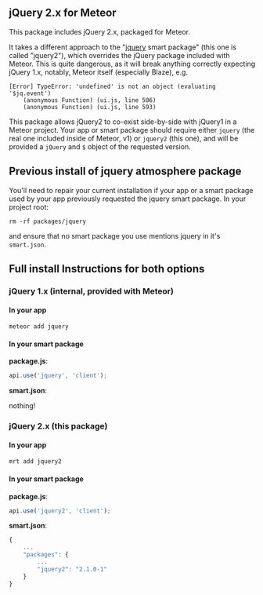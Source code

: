 ## jQuery 2.x for Meteor

This package includes jQuery 2.x, packaged for Meteor.

It takes a different approach to the "[jquery](https://atmospherejs.com/package/jquery)
smart package" (this one is called "jquery2"), which overrides the jQuery package
included with Meteor.  This is quite dangerous, as it will break anything correctly
expecting jQuery 1.x, notably, Meteor itself (especially Blaze), e.g.

```
[Error] TypeError: 'undefined' is not an object (evaluating '$jq.event')
    (anonymous Function) (ui.js, line 506)
    (anonymous Function) (ui.js, line 593)
```

This package allows jQuery2 to co-exist side-by-side with jQuery1 in a Meteor
project.  Your app or smart package should require either `jquery` (the real
one included inside of Meteor, v1) or `jquery2` (this one), and will be
provided a `jQuery` and `$` object of the requested version.

## Previous install of jquery atmosphere package

You'll need to repair your current installation if your app or a smart package
used by your app previously requested the jquery smart package.  In your
project root:

```
rm -rf packages/jquery
```

and ensure that no smart package you use mentions jquery in it's `smart.json`.

## Full install Instructions for both options

### jQuery 1.x (internal, provided with Meteor)

#### In your app

```
meteor add jquery
```

#### In your smart package

**package.js**:
```js
api.use('jquery', 'client');
```

**smart.json**:

nothing!

### jQuery 2.x (this package)

#### In your app

```
mrt add jquery2
```

#### In your smart package

**package.js**:
```js
api.use('jquery2', 'client');
```

**smart.json**:
```js
{
	...
	"packages": {
		...
		"jquery2": "2.1.0-1"
	}
}
```

